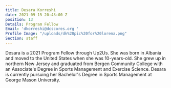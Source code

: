 ```yaml
---
title: Desara Korreshi
date: 2021-09-15 20:43:00 Z
position: 13
Details: Program Fellow
Email: 'dkorreshi@dcscores.org '
Profile Image: "/uploads/dk%20pic%20for%20lorena.png"
Section: staff
---
```


Desara is a 2021 Program Fellow through Up2Us. She was born in Albania and moved to the United States when she was 10-years-old. She grew up in northern New Jersey and graduated from Bergen Community College with an Associate's Degree in Sports Management and Exercise Science. Desara is currently pursuing her Bachelor's Degree in Sports Management at George Mason University.